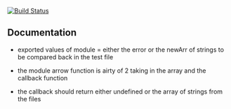 [![Build Status](https://travis-ci.com/GitHubMaxwell/03-asynchronous-callbacks.svg?branch=master)](https://travis-ci.com/GitHubMaxwell/03-asynchronous-callbacks)

##  Documentation

* exported values of module = either the error or the newArr of strings to be compared back in the test file

* the module arrow function is airty of 2 taking in the array and the callback function
- the callback should return either undefined or the array of strings from the files


